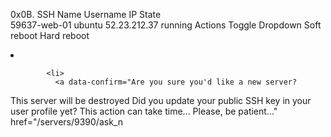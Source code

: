 0x0B. SSH
Name	Username	IP	State	
59637-web-01	ubuntu	52.23.212.37	running	
Actions Toggle Dropdown
Soft reboot
Hard reboot
          <li role="separator" class="divider"></li>

            <li>
              <a data-confirm="Are you sure you'd like a new server?
This server will be destroyed
Did you update your public SSH key in your user profile yet?
This action can take time... Please, be patient..." href="/servers/9390/ask_n
